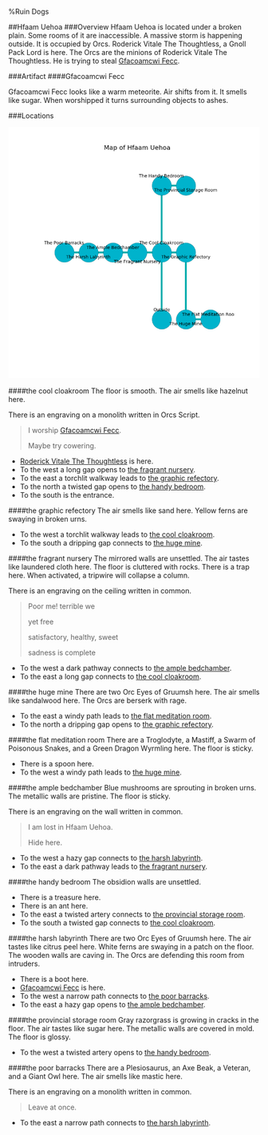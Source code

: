 %Ruin Dogs

##Hfaam Uehoa
###Overview
Hfaam Uehoa is located under a broken plain. Some rooms of it are inaccessible. A massive storm is happening outside. It is occupied by Orcs. <a name="Roderick-Vitale-The-Thoughtless"></a>Roderick Vitale The Thoughtless, a Gnoll Pack Lord is here. The Orcs are the minions of Roderick Vitale The Thoughtless. He  is trying to steal [Gfacoamcwi Fecc](#Gfacoamcwi-Fecc). 



###Artifact
####<a name="Gfacoamcwi-Fecc"></a>Gfacoamcwi Fecc


Gfacoamcwi Fecc looks like a warm meteorite. Air shifts from it. It smells like sugar. When worshipped it turns surrounding objects to ashes. 





###Locations


![](../v2/images/Hfaam-Uehoa.png)

####<a name="the-cool-cloakroom"></a>the cool cloakroom
The floor is smooth. The air smells like hazelnut here. 

There is an engraving on a monolith written in Orcs Script. 

> I worship [Gfacoamcwi Fecc](#Gfacoamcwi-Fecc).
>
> Maybe try cowering.
>


* [Roderick Vitale The Thoughtless](#Roderick-Vitale-The-Thoughtless) is here.
* To the west a long gap opens to [the fragrant nursery](#the-fragrant-nursery).
* To the east a torchlit walkway leads to [the graphic refectory](#the-graphic-refectory).
* To the north a twisted gap opens to [the handy bedroom](#the-handy-bedroom).
* To the south is the entrance.


####<a name="the-graphic-refectory"></a>the graphic refectory
The air smells like sand here. Yellow ferns are swaying in broken urns. 



* To the west a torchlit walkway leads to [the cool cloakroom](#the-cool-cloakroom).
* To the south a dripping gap connects to [the huge mine](#the-huge-mine).


####<a name="the-fragrant-nursery"></a>the fragrant nursery
The mirrored walls are unsettled. The air tastes like laundered cloth here. The floor is cluttered with rocks. There is a trap here. When activated, a tripwire will collapse a column. 

There is an engraving on the ceiling written in common. 

> Poor me! terrible we
>
> yet free
>
> satisfactory, healthy, sweet
>
> sadness is complete
>


* To the west a dark pathway connects to [the ample bedchamber](#the-ample-bedchamber).
* To the east a long gap connects to [the cool cloakroom](#the-cool-cloakroom).


####<a name="the-huge-mine"></a>the huge mine
There are two Orc Eyes of Gruumsh here. The air smells like sandalwood here. The Orcs are berserk with rage. 



* To the east a windy path leads to [the flat meditation room](#the-flat-meditation-room).
* To the north a dripping gap opens to [the graphic refectory](#the-graphic-refectory).


####<a name="the-flat-meditation-room"></a>the flat meditation room
There are a Troglodyte, a Mastiff, a Swarm of Poisonous Snakes, and a Green Dragon Wyrmling here. The floor is sticky. 



* There is a spoon here.
* To the west a windy path leads to [the huge mine](#the-huge-mine).


####<a name="the-ample-bedchamber"></a>the ample bedchamber
Blue mushrooms are sprouting in broken urns. The metallic walls are pristine. The floor is sticky. 

There is an engraving on the wall written in common. 

> I am lost in Hfaam Uehoa.
>
> Hide here.
>


* To the west a hazy gap connects to [the harsh labyrinth](#the-harsh-labyrinth).
* To the east a dark pathway leads to [the fragrant nursery](#the-fragrant-nursery).


####<a name="the-handy-bedroom"></a>the handy bedroom
The obsidion walls are unsettled. 



* There is a treasure here.
* There is an ant here.
* To the east a twisted artery connects to [the provincial storage room](#the-provincial-storage-room).
* To the south a twisted gap connects to [the cool cloakroom](#the-cool-cloakroom).


####<a name="the-harsh-labyrinth"></a>the harsh labyrinth
There are two Orc Eyes of Gruumsh here. The air tastes like citrus peel here. White ferns are swaying in a patch on the floor. The wooden walls are caving in. The Orcs are defending this room from intruders. 



* There is a boot here.
* [Gfacoamcwi Fecc](#Gfacoamcwi-Fecc) is here.
* To the west a narrow path connects to [the poor barracks](#the-poor-barracks).
* To the east a hazy gap opens to [the ample bedchamber](#the-ample-bedchamber).


####<a name="the-provincial-storage-room"></a>the provincial storage room
Gray razorgrass is growing in cracks in the floor. The air tastes like sugar here. The metallic walls are covered in mold. The floor is glossy. 



* To the west a twisted artery opens to [the handy bedroom](#the-handy-bedroom).


####<a name="the-poor-barracks"></a>the poor barracks
There are a Plesiosaurus, an Axe Beak, a Veteran, and a Giant Owl here. The air smells like mastic here. 

There is an engraving on a monolith written in common. 

> Leave at once.
>


* To the east a narrow path connects to [the harsh labyrinth](#the-harsh-labyrinth).


